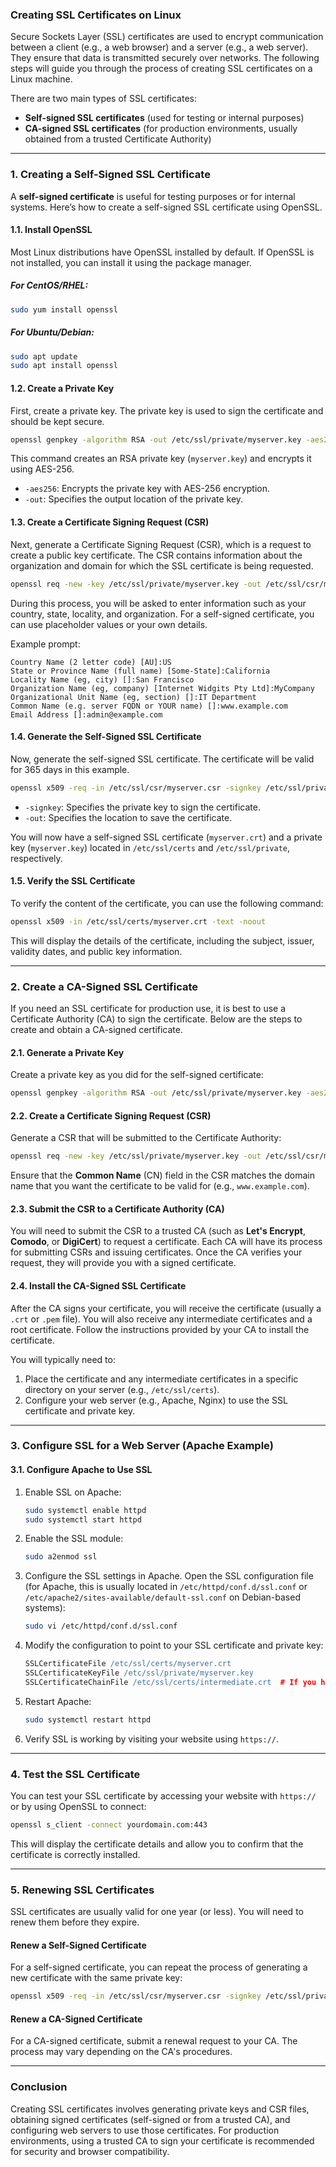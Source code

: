 ### Creating SSL Certificates on Linux

Secure Sockets Layer (SSL) certificates are used to encrypt communication between a client (e.g., a web browser) and a server (e.g., a web server). They ensure that data is transmitted securely over networks. The following steps will guide you through the process of creating SSL certificates on a Linux machine.

There are two main types of SSL certificates:
- **Self-signed SSL certificates** (used for testing or internal purposes)
- **CA-signed SSL certificates** (for production environments, usually obtained from a trusted Certificate Authority)

---

### 1. **Creating a Self-Signed SSL Certificate**

A **self-signed certificate** is useful for testing purposes or for internal systems. Here’s how to create a self-signed SSL certificate using OpenSSL.

#### 1.1. **Install OpenSSL**

Most Linux distributions have OpenSSL installed by default. If OpenSSL is not installed, you can install it using the package manager.

##### For CentOS/RHEL:
```bash
sudo yum install openssl
```

##### For Ubuntu/Debian:
```bash
sudo apt update
sudo apt install openssl
```

#### 1.2. **Create a Private Key**

First, create a private key. The private key is used to sign the certificate and should be kept secure.

```bash
openssl genpkey -algorithm RSA -out /etc/ssl/private/myserver.key -aes256
```

This command creates an RSA private key (`myserver.key`) and encrypts it using AES-256.

- `-aes256`: Encrypts the private key with AES-256 encryption.
- `-out`: Specifies the output location of the private key.

#### 1.3. **Create a Certificate Signing Request (CSR)**

Next, generate a Certificate Signing Request (CSR), which is a request to create a public key certificate. The CSR contains information about the organization and domain for which the SSL certificate is being requested.

```bash
openssl req -new -key /etc/ssl/private/myserver.key -out /etc/ssl/csr/myserver.csr
```

During this process, you will be asked to enter information such as your country, state, locality, and organization. For a self-signed certificate, you can use placeholder values or your own details.

Example prompt:

```
Country Name (2 letter code) [AU]:US
State or Province Name (full name) [Some-State]:California
Locality Name (eg, city) []:San Francisco
Organization Name (eg, company) [Internet Widgits Pty Ltd]:MyCompany
Organizational Unit Name (eg, section) []:IT Department
Common Name (e.g. server FQDN or YOUR name) []:www.example.com
Email Address []:admin@example.com
```

#### 1.4. **Generate the Self-Signed SSL Certificate**

Now, generate the self-signed SSL certificate. The certificate will be valid for 365 days in this example.

```bash
openssl x509 -req -in /etc/ssl/csr/myserver.csr -signkey /etc/ssl/private/myserver.key -out /etc/ssl/certs/myserver.crt -days 365
```

- `-signkey`: Specifies the private key to sign the certificate.
- `-out`: Specifies the location to save the certificate.

You will now have a self-signed SSL certificate (`myserver.crt`) and a private key (`myserver.key`) located in `/etc/ssl/certs` and `/etc/ssl/private`, respectively.

#### 1.5. **Verify the SSL Certificate**

To verify the content of the certificate, you can use the following command:

```bash
openssl x509 -in /etc/ssl/certs/myserver.crt -text -noout
```

This will display the details of the certificate, including the subject, issuer, validity dates, and public key information.

---

### 2. **Create a CA-Signed SSL Certificate**

If you need an SSL certificate for production use, it is best to use a Certificate Authority (CA) to sign the certificate. Below are the steps to create and obtain a CA-signed certificate.

#### 2.1. **Generate a Private Key**

Create a private key as you did for the self-signed certificate:

```bash
openssl genpkey -algorithm RSA -out /etc/ssl/private/myserver.key -aes256
```

#### 2.2. **Create a Certificate Signing Request (CSR)**

Generate a CSR that will be submitted to the Certificate Authority:

```bash
openssl req -new -key /etc/ssl/private/myserver.key -out /etc/ssl/csr/myserver.csr
```

Ensure that the **Common Name** (CN) field in the CSR matches the domain name that you want the certificate to be valid for (e.g., `www.example.com`).

#### 2.3. **Submit the CSR to a Certificate Authority (CA)**

You will need to submit the CSR to a trusted CA (such as **Let's Encrypt**, **Comodo**, or **DigiCert**) to request a certificate. Each CA will have its process for submitting CSRs and issuing certificates. Once the CA verifies your request, they will provide you with a signed certificate.

#### 2.4. **Install the CA-Signed SSL Certificate**

After the CA signs your certificate, you will receive the certificate (usually a `.crt` or `.pem` file). You will also receive any intermediate certificates and a root certificate. Follow the instructions provided by your CA to install the certificate.

You will typically need to:

1. Place the certificate and any intermediate certificates in a specific directory on your server (e.g., `/etc/ssl/certs`).
2. Configure your web server (e.g., Apache, Nginx) to use the SSL certificate and private key.

---

### 3. **Configure SSL for a Web Server (Apache Example)**

#### 3.1. **Configure Apache to Use SSL**

1. Enable SSL on Apache:
   ```bash
   sudo systemctl enable httpd
   sudo systemctl start httpd
   ```

2. Enable the SSL module:
   ```bash
   sudo a2enmod ssl
   ```

3. Configure the SSL settings in Apache. Open the SSL configuration file (for Apache, this is usually located in `/etc/httpd/conf.d/ssl.conf` or `/etc/apache2/sites-available/default-ssl.conf` on Debian-based systems):

   ```bash
   sudo vi /etc/httpd/conf.d/ssl.conf
   ```

4. Modify the configuration to point to your SSL certificate and private key:

   ```apache
   SSLCertificateFile /etc/ssl/certs/myserver.crt
   SSLCertificateKeyFile /etc/ssl/private/myserver.key
   SSLCertificateChainFile /etc/ssl/certs/intermediate.crt  # If you have an intermediate certificate
   ```

5. Restart Apache:
   ```bash
   sudo systemctl restart httpd
   ```

6. Verify SSL is working by visiting your website using `https://`.

---

### 4. **Test the SSL Certificate**

You can test your SSL certificate by accessing your website with `https://` or by using OpenSSL to connect:

```bash
openssl s_client -connect yourdomain.com:443
```

This will display the certificate details and allow you to confirm that the certificate is correctly installed.

---

### 5. **Renewing SSL Certificates**

SSL certificates are usually valid for one year (or less). You will need to renew them before they expire.

#### Renew a Self-Signed Certificate

For a self-signed certificate, you can repeat the process of generating a new certificate with the same private key:

```bash
openssl x509 -req -in /etc/ssl/csr/myserver.csr -signkey /etc/ssl/private/myserver.key -out /etc/ssl/certs/myserver.crt -days 365
```

#### Renew a CA-Signed Certificate

For a CA-signed certificate, submit a renewal request to your CA. The process may vary depending on the CA's procedures.

---

### Conclusion

Creating SSL certificates involves generating private keys and CSR files, obtaining signed certificates (self-signed or from a trusted CA), and configuring web servers to use those certificates. For production environments, using a trusted CA to sign your certificate is recommended for security and browser compatibility.

